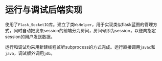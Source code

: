 # 运行与调试后端实现

使用了`Flask_SocketIO`库。建立了类`WsHelper`，用于实现类似flask蓝图的管理方式，同时自动把发来session的前端分为房间，房间号即为session，以便向指定session的用户发送数据。

运行和调试均采用新建线程监听subprocess的方式完成。运行直接调用`javac`和`java`，调试额外调用`jdb`。